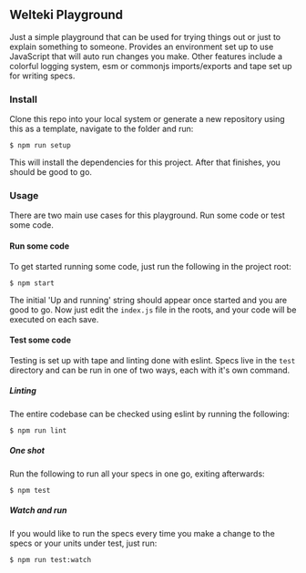 ## Welteki Playground

Just a simple playground that can be used for trying things out or just to
explain something to someone. Provides an environment set up to use JavaScript
that will auto run changes you make. Other features include a colorful logging
system, esm or commonjs imports/exports and tape set up for writing specs.

### Install

Clone this repo into your local system or generate a new repository using this as a template,
navigate to the folder and run:

```
$ npm run setup
```

This will install the dependencies for this project. After that finishes, you
should be good to go.

### Usage

There are two main use cases for this playground. Run some code or test some
code.

#### Run some code

To get started running some code, just run the following in the project root:

```
$ npm start
```

The initial 'Up and running' string should appear once started and you are good
to go. Now just edit the `index.js` file in the roots, and your code will be
executed on each save.

#### Test some code

Testing is set up with tape and linting done with eslint.
Specs live in the `test` directory and can be run in one of two ways, each with
it's own command.


##### Linting

The entire codebase can be checked using eslint by running the following:

```
$ npm run lint
```

##### One shot

Run the following to run all your specs in one go, exiting
afterwards:

```
$ npm test
```

##### Watch and run
If you would like to run the specs every time you make a change to the specs or
your units under test, just run:

```
$ npm run test:watch
```
